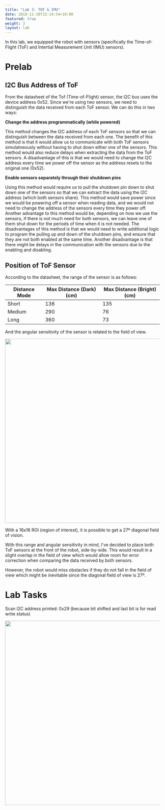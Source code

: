 ```yaml
---
title: "Lab 3: TOF & IMU"
date: 2018-11-28T15:14:54+10:00
featured: true
weight: 3
layout: lab
---
```


In this lab, we equipped the robot with sensors (specifically the Time-of-Flight (ToF) and Intertial Measurement Unit (IMU) sensors). 

# Prelab

## I2C Bus Address of ToF

From the datasheet of the Tof (Time-of-Flight) sensor, the I2C bus uses the device address 0x52. Since we're using two sensors, we need to distinguish the data received from each ToF sensor. We can do this in two ways:

__Change the address programmatically (while powered)__

This method changes the I2C address of each ToF sensors so that we can distinguish between the data received from each one. The benefit of this method is that it would allow us to communicate with both ToF sensors simulatneously without having to shut down either one of the sensors. This method would also reduce delays when extracting the data from the ToF sensors. A disadvantage of this is that we would need to change the I2C address every time we power off the sensor as the address resets to the original one (0x52).

__Enable sensors separately through their shutdown pins__

Using this method would require us to pull the shutdown pin down to shut down one of the sensors so that we can extract the data using the I2C address (which both sensors share). This method would save power since we would be powering off a sensor when reading data, and we would not need to change the address of the sensors every time they power off. Another advantage to this method would be, depending on how we use the sensors, if there is not much need for both sensors, we can leave one of them shut down for the periods of time when it is not needed. The disadvantages of this method is that we would need to write additional logic to program the pulling up and down of the shutdown pins, and ensure that they are not both enabled at the same time. Another disadvantage is that there might be delays in the communication with the sensors due to the enabling and disabling.

## Position of ToF Sensor

According to the datasheet, the range of the sensor is as follows:

| Distance Mode | Max Distance (Dark) (cm) | Max Distance (Bright) (cm) |
| --------- | -------- | --------- |
| Short | 136 | 135 |
| Medium | 290 | 76 |
| Long | 360 | 73 |

And the angular sensitivity of the sensor is related to the field of view.

<p align="left"><img src="../../images/lab3/fov.png" height="600" width="600"></p>

With a 16x16 ROI (region of interest), it is possible to get a 27º diagonal field of vision.

With this range and angular sensitivity in mind, I've decided to place both ToF sensors at the front of the robot, side-by-side. This would result in a slight overlap in the field of view which would allow room for error correction when comparing the data received by both sensors.

However, the robot would miss obstacles if they do not fall in the field of view which might be inevitable since the diagonal field of view is 27º.

# Lab Tasks

Scan I2C address printed: 0x29 (because bit shifted and last bit is for read write status)

<p align="left"><img src="../../images/lab3/i2c-add.png" height="600" width="600"></p>